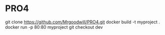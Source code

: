 # PRO4
git clone https://github.com/Mrgoodwill/PRO4.git
docker build -t myproject .
docker run -p 80:80 myproject
git checkout dev

